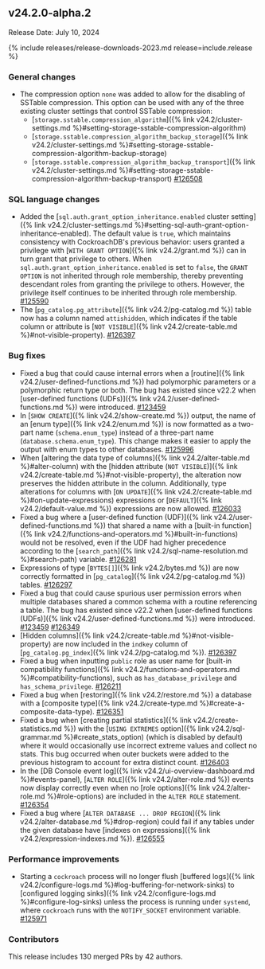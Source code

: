 ## v24.2.0-alpha.2

Release Date: July 10, 2024

{% include releases/release-downloads-2023.md release=include.release %}

<h3 id="v24-2-0-alpha-2-general-changes">General changes</h3>

- The compression option `none` was added to allow for the disabling of SSTable compression. This option can be used with any of the three existing cluster settings that control SSTable compression:
  - [`storage.sstable.compression_algorithm`]({% link v24.2/cluster-settings.md %}#setting-storage-sstable-compression-algorithm)
  - [`storage.sstable.compression_algorithm_backup_storage`]({% link v24.2/cluster-settings.md %}#setting-storage-sstable-compression-algorithm-backup-storage)
  - [`storage.sstable.compression_algorithm_backup_transport`]({% link v24.2/cluster-settings.md %}#setting-storage-sstable-compression-algorithm-backup-transport) [#126508][#126508]

<h3 id="v24-2-0-alpha-2-sql-language-changes">SQL language changes</h3>

- Added the [`sql.auth.grant_option_inheritance.enabled` cluster setting]({% link v24.2/cluster-settings.md %}#setting-sql-auth-grant-option-inheritance-enabled). The default value is `true`, which maintains consistency with CockroachDB's previous behavior: users granted a privilege with [`WITH GRANT OPTION`]({% link v24.2/grant.md %}) can in turn grant that privilege to others. When `sql.auth.grant_option_inheritance.enabled` is set to `false`, the `GRANT OPTION` is not inherited through role membership, thereby preventing descendant roles from granting the privilege to others. However, the privilege itself continues to be inherited through role membership. [#125590][#125590]
- The [`pg_catalog.pg_attribute`]({% link v24.2/pg-catalog.md %}) table now has a column named `attishidden`, which indicates if the table column or attribute is [`NOT VISIBLE`]({% link v24.2/create-table.md %}#not-visible-property). [#126397][#126397]

<h3 id="v24-2-0-alpha-2-bug-fixes">Bug fixes</h3>

- Fixed a bug that could cause internal errors when a [routine]({% link v24.2/user-defined-functions.md %}) had polymorphic parameters or a polymorphic return type or both. The bug has existed since v22.2 when [user-defined functions (UDFs)]({% link v24.2/user-defined-functions.md %}) were introduced. [#123459][#123459]
- In [`SHOW CREATE`]({% link v24.2/show-create.md %}) output, the name of an [enum type]({% link v24.2/enum.md %}) is now formatted as a two-part name (`schema.enum_type`) instead of a three-part name (`database.schema.enum_type`). This change makes it easier to apply the output with enum types to other databases. [#125996][#125996]
- When [altering the data type of columns]({% link v24.2/alter-table.md %}#alter-column) with the [hidden attribute (`NOT VISIBLE`)]({% link v24.2/create-table.md %}#not-visible-property), the alteration now preserves the hidden attribute in the column. Additionally, type alterations for columns with [`ON UPDATE`]({% link v24.2/create-table.md %}#on-update-expressions) expressions or [`DEFAULT`]({% link v24.2/default-value.md %}) expressions are now allowed. [#126033][#126033]
- Fixed a bug where a [user-defined function (UDF)]({% link v24.2/user-defined-functions.md %}) that shared a name with a [built-in function]({% link v24.2/functions-and-operators.md %}#built-in-functions) would not be resolved, even if the UDF had higher precedence according to the [`search_path`]({% link v24.2/sql-name-resolution.md %}#search-path) variable. [#126281][#126281]
- Expressions of type [`BYTES[]`]({% link v24.2/bytes.md %}) are now correctly formatted in [`pg_catalog`]({% link v24.2/pg-catalog.md %}) tables. [#126297][#126297]
- Fixed a bug that could cause spurious user permission errors when multiple databases shared a common schema with a routine referencing a table. The bug has existed since v22.2 when [user-defined functions (UDFs)]({% link v24.2/user-defined-functions.md %}) were introduced. [#123459][#123459] [#126349][#126349]
- [Hidden columns]({% link v24.2/create-table.md %}#not-visible-property) are now included in the `indkey` column of [`pg_catalog.pg_index`]({% link v24.2/pg-catalog.md %}). [#126397][#126397]
- Fixed a bug when inputting `public` role as user name for [built-in compatibility functions]({% link v24.2/functions-and-operators.md %}#compatibility-functions), such as `has_database_privilege` and `has_schema_privilege`. [#126211][#126211]
- Fixed a bug when [restoring]({% link v24.2/restore.md %}) a database with a [composite type]({% link v24.2/create-type.md %}#create-a-composite-data-type). [#126351][#126351]
- Fixed a bug when [creating partial statistics]({% link v24.2/create-statistics.md %}) with the [`USING EXTREMES` option]({% link v24.2/sql-grammar.md %}#create_stats_option) (which is disabled by default) where it would occasionally use incorrect extreme values and collect no stats. This bug occurred when outer buckets were added to the previous histogram to account for extra distinct count. [#126403][#126403]
- In the [DB Console event log]({% link v24.2/ui-overview-dashboard.md %}#events-panel), [`ALTER ROLE`]({% link v24.2/alter-role.md %}) events now display correctly even when no [role options]({% link v24.2/alter-role.md %}#role-options) are included in the `ALTER ROLE` statement. [#126354][#126354]
- Fixed a bug where [`ALTER DATABASE ... DROP REGION`]({% link v24.2/alter-database.md %}#drop-region) could fail if any tables under the given database have [indexes on expressions]({% link v24.2/expression-indexes.md %}). [#126555][#126555]

<h3 id="v24-2-0-alpha-2-performance-improvements">Performance improvements</h3>

- Starting a `cockroach` process will no longer flush [buffered logs]({% link v24.2/configure-logs.md %}#log-buffering-for-network-sinks) to [configured logging sinks]({% link v24.2/configure-logs.md %}#configure-log-sinks) unless the process is running under `systemd`, where `cockroach` runs with the `NOTIFY_SOCKET` environment variable. [#125971][#125971]

<h3 id="v24-2-0-alpha-2-contributors">Contributors</h3>

This release includes 130 merged PRs by 42 authors.

</div>

[#123459]: https://github.com/cockroachdb/cockroach/pull/123459
[#125590]: https://github.com/cockroachdb/cockroach/pull/125590
[#125648]: https://github.com/cockroachdb/cockroach/pull/125648
[#125905]: https://github.com/cockroachdb/cockroach/pull/125905
[#125971]: https://github.com/cockroachdb/cockroach/pull/125971
[#125996]: https://github.com/cockroachdb/cockroach/pull/125996
[#126033]: https://github.com/cockroachdb/cockroach/pull/126033
[#126211]: https://github.com/cockroachdb/cockroach/pull/126211
[#126270]: https://github.com/cockroachdb/cockroach/pull/126270
[#126281]: https://github.com/cockroachdb/cockroach/pull/126281
[#126297]: https://github.com/cockroachdb/cockroach/pull/126297
[#126349]: https://github.com/cockroachdb/cockroach/pull/126349
[#126351]: https://github.com/cockroachdb/cockroach/pull/126351
[#126354]: https://github.com/cockroachdb/cockroach/pull/126354
[#126368]: https://github.com/cockroachdb/cockroach/pull/126368
[#126393]: https://github.com/cockroachdb/cockroach/pull/126393
[#126397]: https://github.com/cockroachdb/cockroach/pull/126397
[#126403]: https://github.com/cockroachdb/cockroach/pull/126403
[#126508]: https://github.com/cockroachdb/cockroach/pull/126508
[#126555]: https://github.com/cockroachdb/cockroach/pull/126555
[1756b05fa]: https://github.com/cockroachdb/cockroach/commit/1756b05fa
[24f84bcb2]: https://github.com/cockroachdb/cockroach/commit/24f84bcb2
[5884ff568]: https://github.com/cockroachdb/cockroach/commit/5884ff568
[8f5537acd]: https://github.com/cockroachdb/cockroach/commit/8f5537acd
[9593896c3]: https://github.com/cockroachdb/cockroach/commit/9593896c3
[d2804f0e8]: https://github.com/cockroachdb/cockroach/commit/d2804f0e8
[efd597f49]: https://github.com/cockroachdb/cockroach/commit/efd597f49
